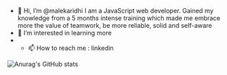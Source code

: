 - 👋 Hi, I’m @malekaridhi I am a JavaScript web developer. Gained my knowledge from a 5 months intense training which made me embrace more the value of teamwork,
   be more reliable, solid and self-aware
- 👀 I’m interested in learning more 
- - 📫 How to reach me : linkedin 

![Anurag's GitHub stats](https://github-readme-stats.vercel.app/api?username=malekaridhi&count_private=true)
